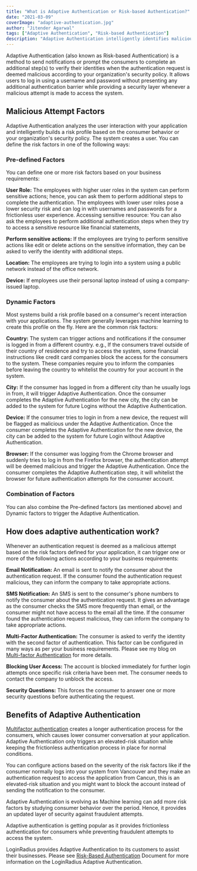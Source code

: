 ```yaml
---
title: "What is Adaptive Authentication or Risk-based Authentication?"
date: "2021-03-09"
coverImage: "adaptive-authentication.jpg"
author: "Jitender Agarwal"
tags: ["Adaptive Authentication", "Risk-based Authentication"]
description: "Adaptive Authentication intelligently identifies malicious attempt based on the defined risk factors and prompt the consumers to complete an additional step to verify their identities"
--- 
```


Adaptive Authentication (also known as Risk-based Authentication) is a method to send notifications or prompt the consumers to complete an additional step(s) to verify their identities when the authentication request is deemed malicious according to your organization's security policy. It allows users to log in using a username and password without presenting any additional authentication barrier while providing a security layer whenever a malicious attempt is made to access the system. 

## Malicious Attempt Factors

Adaptive Authentication analyzes the user interaction with your application and intelligently builds a risk profile based on the consumer behavior or your organization's security policy. The system creates a user. You can define the risk factors in one of the following ways:

### Pre-defined Factors

You can define one or more risk factors based on your business requirements: 

**User Role:** The employees with higher user roles in the system can perform sensitive actions; hence, you can ask them to perform additional steps to complete the authentication. The employees with lower user roles pose a lower security risk and can log in with usernames and passwords for a frictionless user experience. 
Accessing sensitive resource: You can also ask the employees to perform additional authentication steps when they try to access a sensitive resource like financial statements, 

**Perform sensitive actions:** If the employees are trying to perform sensitive actions like edit or delete actions on the sensitive information, they can be asked to verify the identity with additional steps. 

**Location:** The employees are trying to login into a system using a public network instead of the office network. 

**Device:** If employees use their personal laptop instead of using a company-issued laptop. 

### Dynamic Factors

Most systems build a risk profile based on a consumer's recent interaction with your applications. The system generally leverages machine learning to create this profile on the fly. Here are the common risk factors: 

**Country:** The system can trigger actions and notifications if the consumer is logged in from a different country. e.g., If the consumers travel outside of their country of residence and try to access the system, some financial instructions like credit card companies block the access for the consumers to the system. These companies require you to inform the companies before leaving the country to whitelist the country for your account in the system. 

**City:** If the consumer has logged in from a different city than he usually logs in from, it will trigger Adaptive Authentication. Once the consumer completes the Adaptive Authentication for the new city, the city can be added to the system for future Logins without the Adaptive Authentication. 

**Device:** If the consumer tries to login in from a new device, the request will be flagged as malicious under the Adaptive Authentication. Once the consumer completes the Adaptive Authentication for the new device, the city can be added to the system for future Login without Adaptive Authentication. 

**Browser:** If the consumer was logging from the Chrome browser and suddenly tries to log in from the Firefox browser, the authentication attempt will be deemed malicious and trigger the Adaptive Authentication. Once the consumer completes the Adaptive Authentication step, it will whitelist the browser for future authentication attempts for the consumer account.

### Combination of Factors

You can also combine the Pre-defined factors (as mentioned above) and Dynamic factors to trigger the Adaptive Authentication.

## How does adaptive authentication work?

Whenever an authentication request is deemed as a malicious attempt based on the risk factors defined for your application, it can trigger one or more of the following actions  according to your business requirements:

**Email Notification:** An email is sent to notify the consumer about the authentication request. If the consumer found the authentication request malicious, they can inform the company to take appropriate actions. 

**SMS Notification:** An SMS is sent to the consumer's phone numbers to notify the consumer about the authentication request. It gives an advantage as the consumer checks the SMS more frequently than email, or the consumer might not have access to the email all the time. If the consumer found the authentication request malicious, they can inform the company to take appropriate actions. 

**Multi-Factor Authentication:** The consumer is asked to verify the identity with the second factor of authentication. This factor can be configured in many ways as per your business requirements. Please see my blog on [Multi-factor Authentication](https://www.loginradius.com/blog/async/why-mfa-important/) for more details.

**Blocking User Access:** The account is blocked immediately for further login attempts once specific risk criteria have been met. The consumer needs to contact the company to unblock the access. 

**Security Questions:** This forces the consumer to answer one or more security questions before authenticating the request.

## Benefits of Adaptive Authentication

[Multifactor authentication](https://www.loginradius.com/blog/start-with-identity/2019/06/what-is-multi-factor-authentication/) creates a longer authentication process for the consumers, which causes lower consumer conversation at your application. Adaptive Authentication only triggers an elevated-risk situation while keeping the frictionless authentication process in place for normal conditions. 

You can configure actions based on the severity of the risk factors like if the consumer normally logs into your system from Vancouver and they make an authentication request to access the application from Cancun, this is an elevated-risk situation and you might want to block the account instead of sending the notification to the consumer. 

Adaptive Authentication is evolving as Machine learning can add more risk factors by studying consumer behavior over the period. Hence, it provides an updated layer of security against fraudulent attempts. 

Adaptive authentication is getting popular as it provides frictionless authentication for consumers while preventing fraudulent attempts to access the system. 

LoginRadius provides Adaptive Authentication to its customers to assist their businesses. Please see [Risk-Based Authentication](https://www.loginradius.com/docs/api/v2/admin-console/platform-security/risk-based-auth/) Document for more information on the LoginRadius Adaptive Authentication. 

